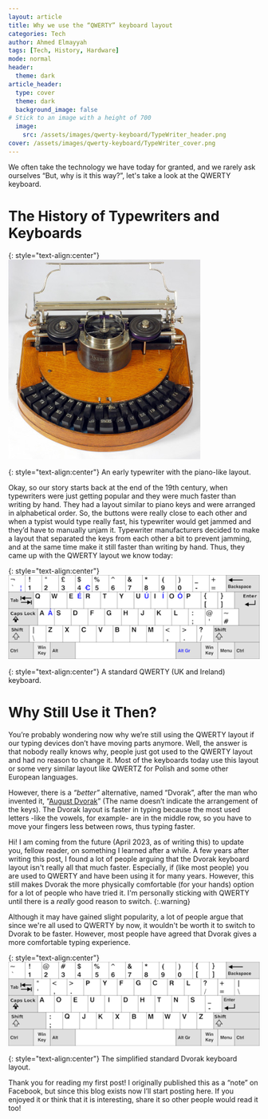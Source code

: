 ```yaml
---
layout: article
title: Why we use the “QWERTY” keyboard layout 
categories: Tech
author: Ahmed Elmayyah
tags: [Tech, History, Hardware]
mode: normal 
header:
  theme: dark
article_header:
  type: cover 
  theme: dark
  background_image: false
# Stick to an image with a height of 700
  image:
    src: /assets/images/qwerty-keyboard/TypeWriter_header.png
cover: /assets/images/qwerty-keyboard/TypeWriter_cover.png
---
```


We often take the technology we have today for granted, and we rarely ask ourselves “But, why is it this way?”, let's take a look at the QWERTY keyboard.
<!--more-->

# The History of Typewriters and Keyboards

{: style="text-align:center"}
![Old TypeWriter](/assets/images/qwerty-keyboard/Old_Typewriter.jpg)

{: style="text-align:center"}
An early typewriter with the piano-like layout.

Okay, so our story starts back at the end of the 19th century, when typewriters were just getting popular and they were much faster than writing by hand. They had a layout similar to piano keys and were arranged in alphabetical order. So, the buttons were really close to each other and when a typist would type really fast, his typewriter would get jammed and they’d have to manually unjam it. Typewriter manufacturers decided to make a layout that separated the keys from each other a bit to prevent jamming, and at the same time make it still faster than writing by hand.
Thus, they came up with the QWERTY layout we know today:

{: style="text-align:center"}
![qwerty keyboard](/assets/images/qwerty-keyboard/KB_United_Kingdom.svg.png)

{: style="text-align:center"}
A standard QWERTY (UK and Ireland) keyboard.

# Why Still Use it Then?
You’re probably wondering now why we’re still using the QWERTY layout if our typing devices don’t have moving parts anymore. Well, the answer is that nobody really knows why, people just got used to the QWERTY layout and had no reason to change it. Most of the keyboards today use this layout or some very similar layout like QWERTZ for Polish and some other European languages.

However, there is a _“better”_ alternative, named “Dvorak”, after the man who invented it, “[August Dvorak](https://en.wikipedia.org/wiki/August_Dvorak)” (The name doesn’t indicate the arrangement of the keys). The Dvorak layout is faster in typing because the most used letters -like the vowels, for example- are in the middle row, so you have to move your fingers less between rows, thus typing faster.

Hi! I am coming from the future (April 2023, as of writing this) to update you, fellow reader, on something I learned after a while. A few years after writing this post, I found a lot of people arguing that the Dvorak keyboard layout isn't really all that much faster. Especially, if (like most people) you are used to QWERTY and have been using it for many years. However, this still makes Dvorak the more physically comfortable (for your hands) option for a lot of people who have tried it. I'm personally sticking with QWERTY until there is a _really_ good reason to switch.
{:.warning}

Although it may have gained slight popularity, a lot of people argue that since we're all used to QWERTY by now, it wouldn't be worth it to switch to Dvorak to be faster. However, most people have agreed that Dvorak gives a more comfortable typing experience.

{: style="text-align:center"}
![dvorak keyboard](/assets/images/qwerty-keyboard/KB_United_States_Dvorak.svg.png)

{: style="text-align:center"}
The simplified standard Dvorak keyboard layout.

Thank you for reading my first post! I originally published this as a “note” on Facebook, but since this blog exists now I’ll start posting here.
If you enjoyed it or think that it is interesting, share it so other people would read it too!
